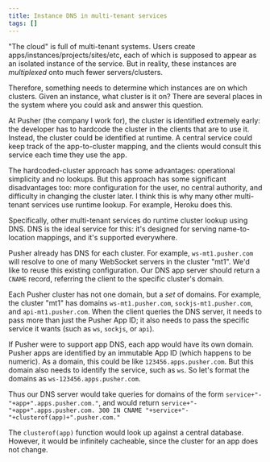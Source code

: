 ```yaml
---
title: Instance DNS in multi-tenant services
tags: []
---
```


"The cloud" is full of multi-tenant systems.
Users create apps/instances/projects/sites/etc,
each of which is supposed to appear as an isolated instance of the service.
But in reality, these instances are _multiplexed_ onto much fewer servers/clusters.

Therefore, something needs to determine which instances are on which clusters.
Given an instance, what cluster is it on?
There are several places in the system where you could ask and answer this question.

At Pusher (the company I work for),
the cluster is identified extremely early:
the developer has to hardcode the cluster in the clients that are to use it.
Instead, the cluster could be identified at runtime.
A central service could keep track of the app-to-cluster mapping,
and the clients would consult this service each time they use the app.

The hardcoded-cluster approach has some advantages: operational simplicity and no lookups.
But this approach has some significant disadvantages too:
more configuration for the user,
no central authority,
and difficulty in changing the cluster later.
I think this is why many other multi-tenant services use runtime lookup.
For example, Heroku does this.

Specifically, other multi-tenant services do runtime cluster lookup using DNS.
DNS is the ideal service for this:
it's designed for serving name-to-location mappings,
and it's supported everywhere.

Pusher already has DNS for each cluster.
For example, `ws-mt1.pusher.com` will resolve to one of many WebSocket servers in the cluster "mt1".
We'd like to reuse this existing configuration.
Our DNS app server should return a `CNAME` record,
referring the client to the specific cluster's domain.

Each Pusher cluster has not one domain, but a _set_ of domains.
For example, the cluster "mt1" has domains `ws-mt1.pusher.com`, `sockjs-mt1.pusher.com`, and `api-mt1.pusher.com`.
When the client queries the DNS server,
it needs to pass more than just the Pusher App ID;
it also needs to pass the specific service it wants (such as `ws`, `sockjs`, or `api`).

If Pusher were to support app DNS, each app would have its own domain.
Pusher apps are identified by an immutable App ID (which happens to be numeric).
As a domain, this could be like `123456.apps.pusher.com`.
But this domain also needs to identify the service, such as `ws`.
So let's format the domains as `ws-123456.apps.pusher.com`.

Thus our DNS server would take queries for domains of the form `service+"-"+app+".apps.pusher.com."`,
and would return `service+"-"+app+".apps.pusher.com. 300 IN CNAME "+service+"-"+clusterof(app)+".pusher.com."`

The `clusterof(app)` function would look up against a central database.
However, it would be infinitely cacheable, since the cluster for an app does not change.
